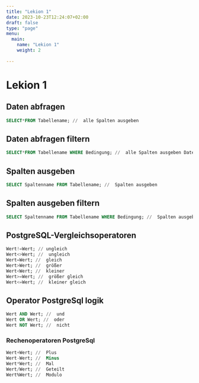 ```yaml
---
title: "Lekion 1"
date: 2023-10-23T12:24:07+02:00
draft: false
type: "page"
menu: 
  main:
    name: "Lekion 1"
    weight: 2
    
---
```


# Lekion 1
## Daten abfragen
```sql
SELECT*FROM Tabellename; //  alle Spalten ausgeben
```
## Daten abfragen filtern
```sql
SELECT*FROM Tabellename WHERE Bedingung; //  alle Spalten ausgeben Daten filtern
```
## Spalten ausgeben
```sql
SELECT Spaltenname FROM Tabellename; //  Spalten ausgeben
```
## Spalten ausgeben filtern
```sql
SELECT Spaltenname FROM Tabellename WHERE Bedingung; //  Spalten ausgeben Daten filtern
```
## PostgreSQL-Vergleichsoperatoren
```sql
Wert!=Wert; // ungleich
Wert<>Wert; //  ungleich
Wert=Wert; //  gleich
Wert>Wert; //  größer
Wert<Wert; //  kleiner
Wert>=Wert; //  größer gleich
Wert<=Wert; //  kleiner gleich
```
## Operator PostgreSql logik

```sql
Wert AND Wert; //  und
Wert OR Wert; //  oder
Wert NOT Wert; //  nicht
```
### Rechenoperatoren PostgreSql
```sql
Wert+Wert; //  Plus
Wert-Wert; //  Minus
Wert*Wert; //  Mal
Wert/Wert; //  Geteilt
Wert%Wert; //  Modulo
```







